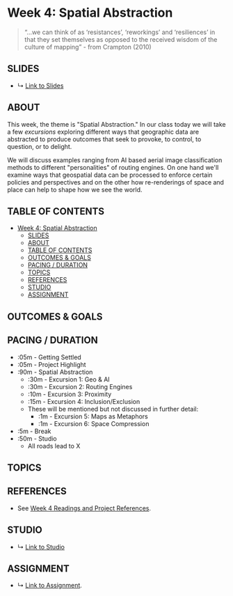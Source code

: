 # Week 4: Spatial Abstraction

> “...we can think of as ‘resistances’, ‘reworkings’ and ‘resiliences’ in that they set themselves as opposed to the received wisdom of the culture of mapping”  - from Crampton (2010)

## SLIDES
* ↳ [Link to Slides](https://docs.google.com/presentation/d/1E_Pkzlc-R6JX5PORc6fq5nl1LjGE0ecmGTwKr2v3RXM/edit?usp=sharing)

## ABOUT

This week, the theme is "Spatial Abstraction." In our class today we will take a few *excursions* exploring different ways that geographic data are abstracted to produce outcomes that seek to provoke, to control, to question, or to delight. 

We will discuss examples ranging from AI based aerial image classification methods to different "personalities" of routing engines. On one hand we'll examine ways that geospatial data can be processed to enforce certain policies and perspectives and on the other how re-renderings of space and place can help to shape how we see the world. 

## TABLE OF CONTENTS

- [Week 4: Spatial Abstraction](#week-4-spatial-abstraction)
  - [SLIDES](#slides)
  - [ABOUT](#about)
  - [TABLE OF CONTENTS](#table-of-contents)
  - [OUTCOMES & GOALS](#outcomes--goals)
  - [PACING / DURATION](#pacing--duration)
  - [TOPICS](#topics)
  - [REFERENCES](#references)
  - [STUDIO](#studio)
  - [ASSIGNMENT](#assignment)


## OUTCOMES & GOALS


## PACING / DURATION

* :05m - Getting Settled
* :05m - Project Highlight
* :90m - Spatial Abstraction
  * :30m - Excursion 1: Geo & AI
  * :30m - Excursion 2: Routing Engines
  * :10m - Excursion 3: Proximity
  * :15m - Excursion 4: Inclusion/Exclusion
  * These will be mentioned but not discussed in further detail:
    * :1m - Excursion 5: Maps as Metaphors
    * :1m - Excursion 6: Space Compression
* :5m - Break
* :50m - Studio
  * All roads lead to X

## TOPICS

## REFERENCES

* See [Week 4 Readings and Project References](BIBLIOGRAPHY.md#week-04-spatial-abstraction).

## STUDIO

* ↳ [Link to Studio](https://glitch.com/edit/#!/joeyklee-all-roads-lead-to-x?path=main.js:1:0)

## ASSIGNMENT

* ↳ [Link to Assignment](assignments/assignment_04.md).